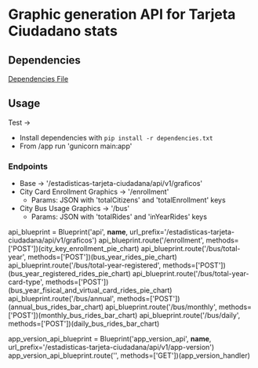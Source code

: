 # Graphic generation API for Tarjeta Ciudadano stats
## Dependencies
[Dependencies File](dependencies.txt)

## Usage
Test &rarr; 
- Install dependencies with `pip install -r dependencies.txt`
- From /app run 'gunicorn main:app'

### Endpoints
- Base &rarr; '/estadisticas-tarjeta-ciudadana/api/v1/graficos'
- City Card Enrollment Graphics &rarr; '/enrollment'
    - Params: JSON with 'totalCitizens' and 'totalEnrollment' keys
- City Bus Usage Graphics &rarr; '/bus'
    - Params: JSON with 'totalRides' and 'inYearRides' keys

api_blueprint = Blueprint('api', __name__, url_prefix='/estadisticas-tarjeta-ciudadana/api/v1/graficos')
api_blueprint.route('/enrollment', methods=['POST'])(city_key_enrollment_pie_chart)
api_blueprint.route('/bus/total-year', methods=['POST'])(bus_year_rides_pie_chart)
api_blueprint.route('/bus/total-year-registered', methods=['POST'])(bus_year_registered_rides_pie_chart)
api_blueprint.route('/bus/total-year-card-type', methods=['POST'])(bus_year_fisical_and_virtual_card_rides_pie_chart)
api_blueprint.route('/bus/annual', methods=['POST'])(annual_bus_rides_bar_chart)
api_blueprint.route('/bus/monthly', methods=['POST'])(monthly_bus_rides_bar_chart)
api_blueprint.route('/bus/daily', methods=['POST'])(daily_bus_rides_bar_chart)

app_version_api_blueprint = Blueprint('app_version_api', __name__, url_prefix='/estadisticas-tarjeta-ciudadana/api/v1/app-version')
app_version_api_blueprint.route('', methods=['GET'])(app_version_handler)
